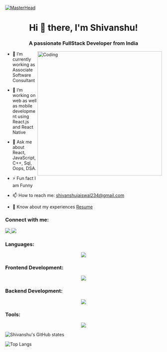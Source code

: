 [![MasterHead](https://firebasestorage.googleapis.com/v0/b/flexi-coding.appspot.com/o/dempgi7-520f8d5f-63d4-4453-8822-dbc149ae27f8.gif?alt=media&token=91c0c7b2-93c3-4029-b011-1a8703c5730d)](https://rishavchanda.io)
<h1 align="center">Hi 👋 there, I'm Shivanshu!</h1>
<h3 align="center">A passionate FullStack Developer  from India</h3>
<img align="right" alt="Coding" width="400" src="https://cdn.dribbble.com/users/1162077/screenshots/3848914/programmer.gif">

- 🔭 I’m currently working as Associate Software Consultant
- 🌱 I’m working on web as well as mobile development using React.js and React Native
- 💬 Ask me about React, JavaScript, C++, Sql, Oops, DSA.
- ⚡ Fun fact I am Funny
- 📫 How to reach me: [shivanshujaiswal234@gmail.com](mailto:shivanshujaiswal234@gmail.com)

- 📄 Know about my experiences [Resume](https://drive.google.com/file/d/1eUGj51DluN38EFaqBd9xU4KScIZ217yO/view?usp=sharing)



### Connect with me:
<div id="badges">
  <a href="https://github.com/sibujais">
    <img src="https://img.shields.io/badge/github-purple?style=for-the-badge&logo=github&logoColor=white%22"/>
  </a>
  <a href="https://www.linkedin.com/in/shivanshu-jaiswal-590838235/">
    <img src="https://img.shields.io/badge/linkedin-purple?style=for-the-badge&logo=Linkedin&logoColor=white%22"/>
  </a>
<!--    <a href="https://www.geeksforgeeks.org/user/shivanshujaiswal234/">
    <img src="https://img.shields.io/badge/gfg-purple?style=for-the-badge&logo=gfg&logoColor=white%22"/>
  </a> -->
 
</div>

 <h3 align="left">Languages:</h3>
<p align="center">
  <a href="https://skillicons.dev">
    <img src="https://skillicons.dev/icons?i=c,cpp,javascript,html,css,saas" />
  </a>
</p>

<h3 align="left">Frontend Development:</h3>
<p align="center">
  <a href="https://skillicons.dev">
    <img src="https://skillicons.dev/icons?i=react,bootstrap,redux,tailwind" />
  </a>
</p>

<h3 align="left">Backend Development:</h3>
<p align="center">
  <a href="https://skillicons.dev">
    <img src="https://skillicons.dev/icons?i=nodejs,express,mongodb,mysql,firebase,sql" />
  </a>
</p>

<h3 align="left">Tools:</h3>
<p align="center">
  <a href="https://skillicons.dev">
    <img src="https://skillicons.dev/icons?i=git,vscode,github" />
  </a>
</p>


<!-- Display GitHub stats in a cool way -->

![Shivanshu's GitHub states](https://github-readme-stats.vercel.app/api?username=sibujais&show_icons=true&theme=dark)


![Top Langs](https://github-readme-stats.vercel.app/api/top-langs/?username=sibujais&theme=dark)
